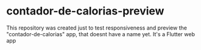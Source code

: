 # contador-de-calorias-preview

This repository was created just to test responsiveness and preview the "contador-de-calorias" app, that doesnt have a name yet. It's a Flutter web app
